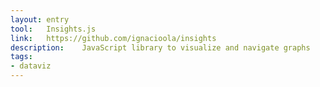 ```yaml
---
layout: entry
tool:	Insights.js
link:	https://github.com/ignacioola/insights
description:	JavaScript library to visualize and navigate graphs
tags:
- dataviz
---
```

